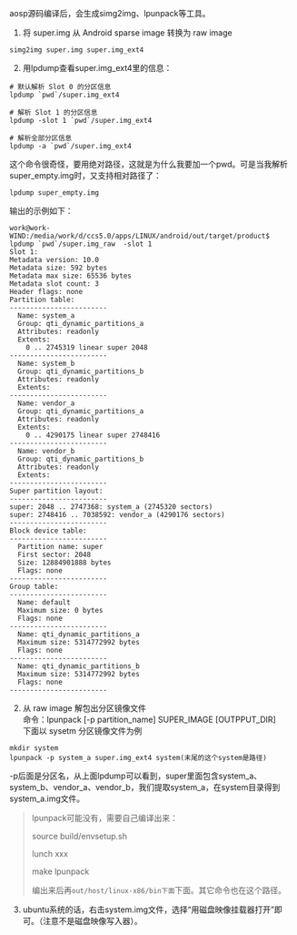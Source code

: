 aosp源码编译后，会生成simg2img、lpunpack等工具。

1. 将 super.img 从 Android sparse image 转换为 raw image

```shell
simg2img super.img super.img_ext4
```

2. 用lpdump查看super.img_ext4里的信息：

  ```shell
  # 默认解析 Slot 0 的分区信息
  lpdump `pwd`/super.img_ext4
  
  # 解析 Slot 1 的分区信息
  lpdump -slot 1 `pwd`/super.img_ext4
  
  # 解析全部分区信息
  lpdump -a `pwd`/super.img_ext4
  ```

  这个命令很奇怪，要用绝对路径，这就是为什么我要加一个pwd。可是当我解析super_empty.img时，又支持相对路径了：

  ```shell
  lpdump super_empty.img
  ```

  输出的示例如下：

  ```shell
  work@work-WIND:/media/work/d/ccs5.0/apps/LINUX/android/out/target/product$ lpdump `pwd`/super.img_raw  -slot 1
  Slot 1:
  Metadata version: 10.0
  Metadata size: 592 bytes
  Metadata max size: 65536 bytes
  Metadata slot count: 3
  Header flags: none
  Partition table:
  ------------------------
    Name: system_a
    Group: qti_dynamic_partitions_a
    Attributes: readonly
    Extents:
      0 .. 2745319 linear super 2048
  ------------------------
    Name: system_b
    Group: qti_dynamic_partitions_b
    Attributes: readonly
    Extents:
  ------------------------
    Name: vendor_a
    Group: qti_dynamic_partitions_a
    Attributes: readonly
    Extents:
      0 .. 4290175 linear super 2748416
  ------------------------
    Name: vendor_b
    Group: qti_dynamic_partitions_b
    Attributes: readonly
    Extents:
  ------------------------
  Super partition layout:
  ------------------------
  super: 2048 .. 2747368: system_a (2745320 sectors)
  super: 2748416 .. 7038592: vendor_a (4290176 sectors)
  ------------------------
  Block device table:
  ------------------------
    Partition name: super
    First sector: 2048
    Size: 12884901888 bytes
    Flags: none
  ------------------------
  Group table:
  ------------------------
    Name: default
    Maximum size: 0 bytes
    Flags: none
  ------------------------
    Name: qti_dynamic_partitions_a
    Maximum size: 5314772992 bytes
    Flags: none
  ------------------------
    Name: qti_dynamic_partitions_b
    Maximum size: 5314772992 bytes
    Flags: none
  ------------------------
  ```

  

2. 从 raw image 解包出分区镜像文件  
命令：lpunpack [-p partition_name] SUPER_IMAGE [OUTPPUT_DIR]  
下面以 sysetm 分区镜像文件为例
```shell
mkdir system
lpunpack -p system_a super.img_ext4 system(末尾的这个system是路径)
```
-p后面是分区名，从上面lpdump可以看到，super里面包含system_a、system_b、vendor_a、vendor_b，我们提取system_a，在system目录得到system_a.img文件。

> lpunpack可能没有，需要自己编译出来：
>
> source build/envsetup.sh
>
> lunch xxx
>
> make lpunpack
>
> 编出来后再`out/host/linux-x86/bin下面`下面。其它命令也在这个路径。

3. ubuntu系统的话，右击system.img文件，选择“用磁盘映像挂载器打开”即可。（注意不是磁盘映像写入器）。
